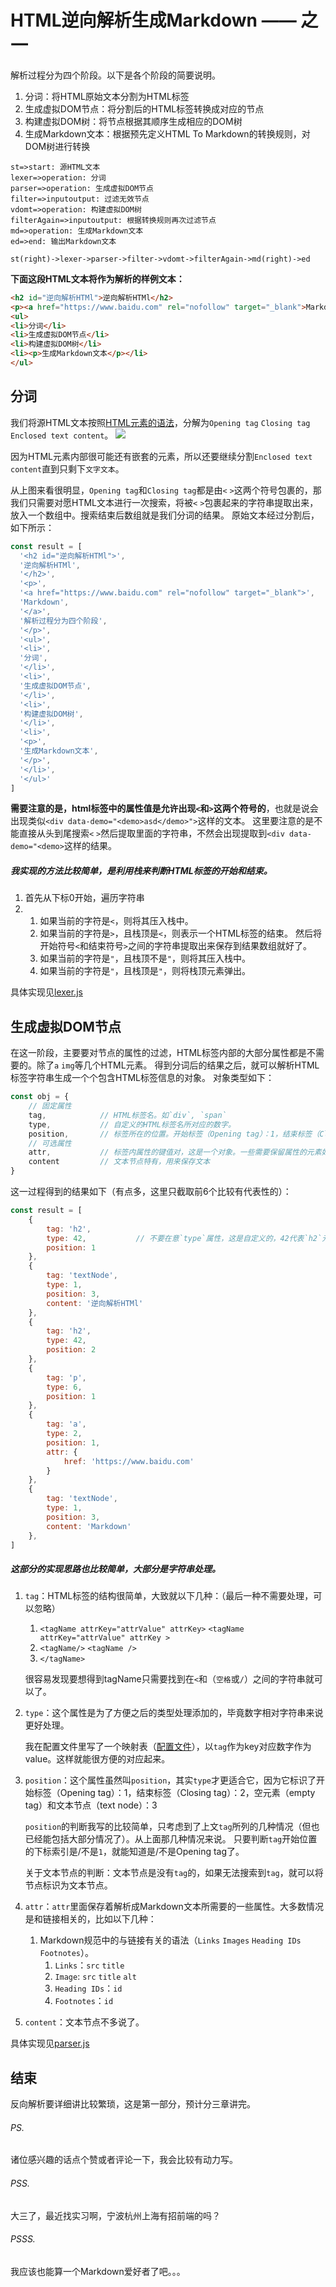 # HTML逆向解析生成Markdown —— 之一
解析过程分为四个阶段。以下是各个阶段的简要说明。
1.  分词：将HTML原始文本分割为HTML标签
2.  生成虚拟DOM节点：将分割后的HTML标签转换成对应的节点
3.  构建虚拟DOM树：将节点根据其顺序生成相应的DOM树
4.  生成Markdown文本：根据预先定义HTML To Markdown的转换规则，对DOM树进行转换

```flowchart
st=>start: 源HTML文本
lexer=>operation: 分词
parser=>operation: 生成虚拟DOM节点
filter=>inputoutput: 过滤无效节点
vdomt=>operation: 构建虚拟DOM树
filterAgain=>inputoutput: 根据转换规则再次过滤节点
md=>operation: 生成Markdown文本
ed=>end: 输出Markdown文本

st(right)->lexer->parser->filter->vdomt->filterAgain->md(right)->ed
```
 
**下面这段HTML文本将作为解析的样例文本：**
```html
<h2 id="逆向解析HTMl">逆向解析HTMl</h2>
<p><a href="https://www.baidu.com" rel="nofollow" target="_blank">Markdown</a>解析过程分为四个阶段</p>
<ul>
<li>分词</li>
<li>生成虚拟DOM节点</li>
<li>构建虚拟DOM树</li>
<li><p>生成Markdown文本</p></li>
</ul>
```

## 分词
我们将源HTML文本按照[HTML元素的语法](https://developer.mozilla.org/zh-CN/docs/Glossary/HTML)，分解为`Opening tag` `Closing tag` `Enclosed text content`。
![](https://mdn.mozillademos.org/files/7659/anatomy-of-an-html-element.png)

因为HTML元素内部很可能还有嵌套的元素，所以还要继续分割`Enclosed text content`直到只剩下`文字文本`。

从上图来看很明显，`Opening tag`和`Closing tag`都是由`<` `>`这两个符号包裹的，那我们只需要对愿HTML文本进行一次搜索，将被`<` `>`包裹起来的字符串提取出来，放入一个数组中。搜索结束后数组就是我们分词的结果。
原始文本经过分割后，如下所示：
```javascript
const result = [
  '<h2 id="逆向解析HTMl">',
  '逆向解析HTMl',
  '</h2>',
  '<p>',
  '<a href="https://www.baidu.com" rel="nofollow" target="_blank">',
  'Markdown',
  '</a>',
  '解析过程分为四个阶段',
  '</p>',
  '<ul>',
  '<li>',
  '分词',
  '</li>',
  '<li>',
  '生成虚拟DOM节点',
  '</li>',
  '<li>',
  '构建虚拟DOM树',
  '</li>',
  '<li>',
  '<p>',
  '生成Markdown文本',
  '</p>',
  '</li>',
  '</ul>'
]
```

**需要注意的是，html标签中的属性值是允许出现`<`和`>`这两个符号的**，也就是说会出现类似`<div data-demo="<demo>asd</demo>">`这样的文本。
这里要注意的是不能直接从头到尾搜索`<` `>`然后提取里面的字符串，不然会出现提取到`<div data-demo="<demo>`这样的结果。

##### 我实现的方法比较简单，是利用栈来判断HTML标签的开始和结束。
1. 首先从下标0开始，遍历字符串
2. 
    1.  如果当前的字符是`<`，则将其压入栈中。
    2.  如果当前的字符是`>`，且栈顶是`<`，则表示一个HTML标签的结束。
        然后将开始符号`<`和结束符号`>`之间的字符串提取出来保存到结果数组就好了。
    3.  如果当前的字符是`"`，且栈顶不是`"`，则将其压入栈中。
    4.  如果当前的字符是`"`，且栈顶是`"`，则将栈顶元素弹出。

具体实现见[lexer.js](../src/lib/lexer.js)

## 生成虚拟DOM节点

在这一阶段，主要要对节点的属性的过滤，HTML标签内部的大部分属性都是不需要的。除了`a` `img`等几个HTML元素。
得到分词后的结果之后，就可以解析HTML标签字符串生成一个个包含HTML标签信息的对象。
对象类型如下：
```javascript
const obj = {
    // 固定属性
    tag,            // HTML标签名。如`div`, `span`
    type,           // 自定义的HTML标签名所对应的数字。
    position,       // 标签所在的位置。开始标签（Opening tag）：1，结束标签（Closing tag）：2，空元素（empty tag）和文本节点（text node）：3
    // 可选属性
    attr,           // 标签内属性的键值对，这是一个对象。一些需要保留属性的元素如`a`元素需要保留`href` `title`用来生成Markdown文本。
    content         // 文本节点特有，用来保存文本
}
```
这一过程得到的结果如下（有点多，这里只截取前6个比较有代表性的）：
```javascript
const result = [
    {
        tag: 'h2',
        type: 42,           // 不要在意`type`属性，这是自定义的，42代表`h2`元素对应数字
        position: 1
    },
    {
        tag: 'textNode',
        type: 1,
        position: 3,
        content: '逆向解析HTMl'
    },
    {
        tag: 'h2',
        type: 42,
        position: 2
    },
    {
        tag: 'p',
        type: 6,
        position: 1
    },
    {
        tag: 'a',
        type: 2,
        position: 1,
        attr: {
            href: 'https://www.baidu.com'
        }
    },
    {
        tag: 'textNode',
        type: 1,
        position: 3,
        content: 'Markdown'
    },
]
```
##### 这部分的实现思路也比较简单，大部分是字符串处理。
1.  `tag`：HTML标签的结构很简单，大致就以下几种：（最后一种不需要处理，可以忽略）
    1. `<tagName attrKey="attrValue" attrKey>` `<tagName attrKey="attrValue" attrKey >`
    2. `<tagName/>` `<tagName />`
    3. `</tagName>`
    
    很容易发现要想得到tagName只需要找到在`<`和（`空格`或`/`）之间的字符串就可以了。
2.  `type`：这个属性是为了方便之后的类型处理添加的，毕竟数字相对字符串来说更好处理。
    
    我在配置文件里写了一个映射表（[配置文件](../src/lib/config.js)），以`tag`作为key对应数字作为value。这样就能很方便的对应起来。
3.  `position`：这个属性虽然叫`position`，其实`type`才更适合它，因为它标识了开始标签（Opening tag）：1，结束标签（Closing tag）：2，空元素（empty tag）和文本节点（text node）：3
    
    `position`的判断我写的比较简单，只考虑到了上文`tag`所列的几种情况（但也已经能包括大部分情况了）。从上面那几种情况来说。
    只要判断`tag`开始位置的下标索引是/不是`1`，就能知道是/不是Opening tag了。
    
    关于文本节点的判断：文本节点是没有`tag`的，如果无法搜索到`tag`，就可以将节点标识为文本节点。
4.  `attr`：`attr`里面保存着解析成Markdown文本所需要的一些属性。大多数情况是和链接相关的，比如以下几种：
    1.  Markdown规范中的与链接有关的语法（`Links` `Images` `Heading IDs` `Footnotes`）。
        1.  `Links`：`src` `title`
        2.  `Image`: `src` `title` `alt`
        3.  `Heading IDs`：`id`
        4.  `Footnotes`：`id`
5.  `content`：文本节点不多说了。

具体实现见[parser.js](../src/lib/parser.js)

## 结束
反向解析要详细讲比较繁琐，这是第一部分，预计分三章讲完。

###### PS.
诸位感兴趣的话点个赞或者评论一下，我会比较有动力写。
###### PSS.
大三了，最近找实习啊，宁波杭州上海有招前端的吗？
###### PSSS.
我应该也能算一个Markdown爱好者了吧。。。
